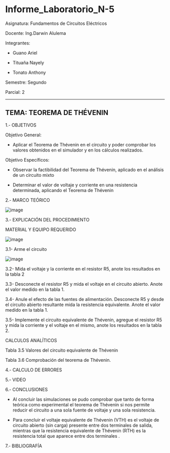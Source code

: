 # Informe_Laboratorio_N-5

Asignatura: Fundamentos de Circuitos Eléctricos

Docente: Ing.Darwin Alulema

Integrantes:

* Guano Ariel

* Tituaña Nayely 

* Tonato Anthony 

Semestre: Segundo

Parcial: 2

-------------------------------------------------------------
TEMA: TEOREMA DE THÉVENIN
-------------------------------------------------------------

1.- OBJETIVOS 

Objetivo General:

* Aplicar el Teorema de Thévenin en el circuito y poder comprobar los valores obtenidos en el simulador y en los cálculos realizados.

Objetivo Específicos:

* Observar la factibilidad del Teorema de Thévenin, aplicado en el análisis de un circuito mixto

* Determinar el valor de voltaje y corriente en una resistencia determinada, aplicando el Teorema de Thévenin

2.- MARCO TEÓRICO

![image](https://user-images.githubusercontent.com/105722861/177248242-34742b24-ec1a-464e-a122-c9f8a8577d3b.png)

3.- EXPLICACIÓN DEL PROCEDIMIENTO

MATERIAL Y EQUIPO REQUERIDO

![image](https://user-images.githubusercontent.com/105722861/177644465-24ea1586-c2c5-40c2-ad53-f7b4ae0f59a3.png)

3.1- Arme el circuito 

![image](https://user-images.githubusercontent.com/105722861/177644829-3340ca72-093e-4699-95a0-34d091d70c6b.png)

3.2- Mida el voltaje y la corriente en el resistor R5, anote los resultados en la tabla 2

3.3- Desconecte el resistor R5 y mida el voltaje en el circuito abierto. Anote el valor medido en la tabla 1.

3.4- Anule el efecto de las fuentes de alimentación. Desconecte R5 y desde el circuito abierto resultante mida la resistencia equivalente. Anote el valor medido en la tabla 1.

3.5- Implemente el circuito equivalente de Thévenin, agregue el resistor R5 y mida la corriente y el voltaje en el mismo, anote los resultados en la tabla 2.

CALCULOS ANALÍTICOS

Tabla 3.5 Valores del circuito equivalente de Thévenin

Tabla 3.6 Comprobación del teorema de Thévenin.

4.- CALCULO DE ERRORES

5.- VIDEO

6.- CONCLUSIONES

* Al concluir las simulaciones se pudo comprobar que tanto de forma teórica como experimental el teorema de Thévenin si nos permite reducir el circuito a una sola fuente de voltaje y una sola resistencia.

* Para concluir el voltaje equivalente de Thévenin (VTH) es el voltaje de circuito abierto (sin carga) presente entre dos terminales de salida, mientras que la resistencia equivalente de Thévenin (RTH) es la resistencia total que aparece entre dos terminales .


7.- BIBLIOGRAFÍA




